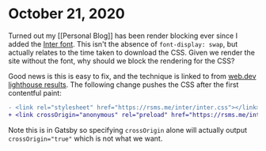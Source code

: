 # October 21, 2020

Turned out my [[Personal Blog]] has been render blocking ever since I added the [Inter font]. This isn't the absence of `font-display: swap`, but actually relates to the time taken to download the CSS. Given we render the site without the font, why should we block the rendering for the CSS?

Good news is this is easy to fix, and the technique is linked to from [web.dev lighthouse results][defer css]. The following change pushes the CSS after the first contentful paint:

```diff
- <link rel="stylesheet" href="https://rsms.me/inter/inter.css"></link>
+ <link crossOrigin="anonymous" rel="preload" href="https://rsms.me/inter/inter.css" as="style" onLoad="this.onload=null;this.rel='stylesheet'"></link>
```

Note this is in Gatsby so specifying `crossOrigin` alone will actually output `crossOrigin="true"` which is not what we want.

[inter font]: https://rsms.me/inter/
[defer css]: https://web.dev/defer-non-critical-css/
